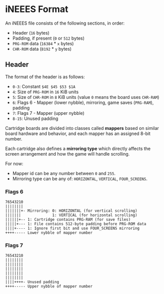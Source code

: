 # iNEEES Format

An iNEEES file consists of the following sections, in order:

- Header (`16` bytes)
- Padding, if present (`0` or `512` bytes)
- `PRG-ROM` data (`16384` \* `x` bytes)
- `CHR-ROM` data (`8192` \* `y` bytes)

## Header

The format of the header is as follows:

- `0-3`: Constant `$4E $45 $53 $1A`
- `4`: Size of `PRG-ROM` in `16` KiB units
- `5`: Size of `CHR-ROM` in `8` KiB units (value `0` means the board uses `CHR-RAM`)
- `6`: Flags 6 - Mapper (lower nybble), mirroring, game saves (`PRG-RAM`), padding
- `7`: Flags 7 - Mapper (upper nybble)
- `8-15`: Unused padding

Cartridge boards are divided into classes called **mappers** based on similar board hardware and behavior, and each mapper has an assigned 8-bit number.

Each cartridge also defines a **mirroring type** which directly affects the screen arrangement and how the game will handle scrolling.

For now:

- Mapper id can be any number between `0` and `255`.
- Mirroring type can be any of: `HORIZONTAL`, `VERTICAL`, `FOUR_SCREENS`.

### Flags 6

```
76543210
||||||||
|||||||+- Mirroring: 0: HORIZONTAL (for vertical scrolling)
|||||||              1: VERTICAL (for horizontal scrolling)
||||||+-- 1: Cartridge contains PRG-RAM (for save files)
|||||+--- 1: File contains 512-byte padding before PRG-ROM data
||||+---- 1: Ignore first bit and use FOUR_SCREENS mirroring
++++----- Lower nybble of mapper number
```

### Flags 7

```
76543210
||||||||
||||||||
||||||||
||||||||
||||||||
||||++++- Unused padding
++++----- Upper nybble of mapper number
```
